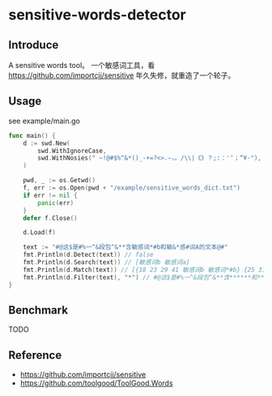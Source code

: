 # sensitive-words-detector

## Introduce
A sensitive words tool。 一个敏感词工具，看 https://github.com/importcjj/sensitive 年久失修，就重造了一个轮子。

## Usage
see example/main.go
```go
func main() {
	d := swd.New(
	    swd.WithIgnoreCase,
	    swd.WithNosies(" ~!@#$%^&*()_-+=?<>.—，。/\\|《》？;:：'‘；“¥·"),
	)

	pwd, _ := os.Getwd()
	f, err := os.Open(pwd + "/example/sensitive_words_dict.txt")
	if err != nil {
		panic(err)
	}
	defer f.Close()

	d.Load(f)

	text := "#@这$是#%一^&段包^&**含敏感词*#b和敏&*感#词A的文本@#"
	fmt.Println(d.Detect(text)) // false
	fmt.Println(d.Search(text)) // [敏感词b 敏感词a]
	fmt.Println(d.Match(text)) // [{18 23 29 41 敏感词b 敏感词*#b} {25 31 44 57 敏感词a 敏&*感#词A}]
    fmt.Println(d.Filter(text), "*") // #@这$是#%一^&段包^&**含******和*******的文本@#
}
```
## Benchmark
TODO

## Reference
- https://github.com/importcjj/sensitive
- https://github.com/toolgood/ToolGood.Words